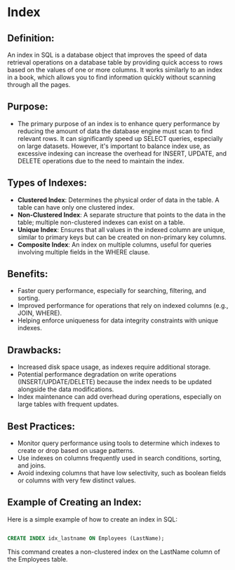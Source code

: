 # Index

## Definition:
An index in SQL is a database object that improves the speed of data retrieval operations on a database table by providing quick access to rows based on the values of one or more columns.
It works similarly to an index in a book, which allows you to find information quickly without scanning through all the pages.

## Purpose:
- The primary purpose of an index is to enhance query performance by reducing the amount of data the database engine must scan to find relevant rows. It can significantly speed up SELECT queries, especially on large datasets.
However, it's important to balance index use, as excessive indexing can increase the overhead for INSERT, UPDATE, and DELETE operations due to the need to maintain the index.

## Types of Indexes:
- **Clustered Index**: Determines the physical order of data in the table. A table can have only one clustered index.
- **Non-Clustered Index**: A separate structure that points to the data in the table; multiple non-clustered indexes can exist on a table.
- **Unique Index**: Ensures that all values in the indexed column are unique, similar to primary keys but can be created on non-primary key columns.
- **Composite Index**: An index on multiple columns, useful for queries involving multiple fields in the WHERE clause.

## Benefits:
- Faster query performance, especially for searching, filtering, and sorting.
- Improved performance for operations that rely on indexed columns (e.g., JOIN, WHERE).
- Helping enforce uniqueness for data integrity constraints with unique indexes.

## Drawbacks:
- Increased disk space usage, as indexes require additional storage.
- Potential performance degradation on write operations (INSERT/UPDATE/DELETE) because the index needs to be updated alongside the data modifications.
- Index maintenance can add overhead during operations, especially on large tables with frequent updates.

## Best Practices:
- Monitor query performance using tools to determine which indexes to create or drop based on usage patterns.
- Use indexes on columns frequently used in search conditions, sorting, and joins.
- Avoid indexing columns that have low selectivity, such as boolean fields or columns with very few distinct values.

## Example of Creating an Index:

Here is a simple example of how to create an index in SQL:

```sql

CREATE INDEX idx_lastname ON Employees (LastName);
``` 

This command creates a non-clustered index on the LastName column of the Employees table.